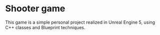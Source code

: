 # Shooter game

This game is a simple personal project realized in Unreal Engine 5, using C++ classes and Blueprint techniques.
